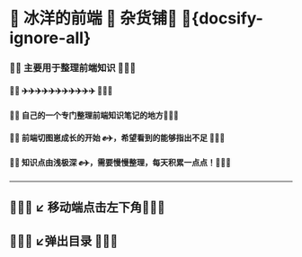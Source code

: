 # 🌹 冰洋的前端 🐶 杂货铺🐳 🐳{docsify-ignore-all}

### 🌹🌹 主要用于整理前端知识 🐳💧💧
#### 🌹🌹 ✈️✈️✈️✈️✈️✈️✈️✈️✈️✈️✈️ 🐳💧💧
#### 🌹🌹 自己的一个专门整理前端知识笔记的地方🐳💧💧
#### 🌹🌹 前端切图崽成长的开始 ✊✈️，希望看到的能够指出不足 🐳💧💧
#### 🌹🌹 知识点由浅极深 ✊✈️，需要慢慢整理，每天积累一点点！🐳💧💧

---
## 🐳🐳🐳 ↙️ 移动端点击左下角🐳💧💧
## 🐳🐳🐳 ↙️弹出目录 🐳💧💧